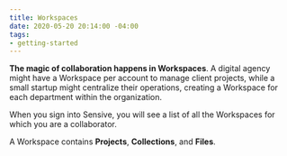 ```yaml
---
title: Workspaces
date: 2020-05-20 20:14:00 -04:00
tags:
- getting-started
---
```


**The magic of collaboration happens in Workspaces**. A digital agency might have a Workspace per account to manage client projects, while a small startup might centralize their operations, creating a Workspace for each department within the organization.

When you sign into Sensive, you will see a list of all the Workspaces for which you are a collaborator.

A Workspace contains **Projects**, **Collections**, and **Files**.
